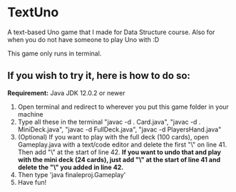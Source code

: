 # TextUno
A text-based Uno game that I made for Data Structure course.
Also for when you do not have someone to play Uno with :D

This game only runs in terminal.

## If you wish to try it, here is how to do so:
__Requirement:__ Java JDK 12.0.2 or newer 
1) Open terminal and redirect to wherever you put this game folder in your machine
2) Type all these in the terminal "javac -d . Card.java", "javac -d . MiniDeck.java", "javac -d FullDeck.java", "javac -d PlayersHand.java"
3) (Optional) If you want to play with the full deck (100 cards), open Gameplay.java with a text/code editor and delete the first "\\" on line 41. Then add "\\" at the start of line 42. __If you want to undo that and play with the mini deck (24 cards), just add "\\" at the start of line 41 and delete the "\\" you added in line 42.__
4) Then type 'java finaleproj.Gameplay'
5) Have fun!
